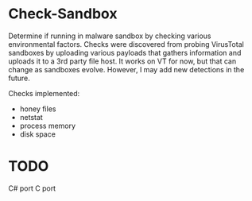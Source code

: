 # Check-Sandbox
Determine if running in malware sandbox by checking various environmental factors.
Checks were discovered from probing VirusTotal sandboxes by uploading various payloads that gathers information and uploads it to a 3rd party file host.
It works on VT for now, but that can change as sandboxes evolve. However, I may add new detections in the future.

Checks implemented:
* honey files
* netstat 
* process memory
* disk space

# TODO
C# port
C port
